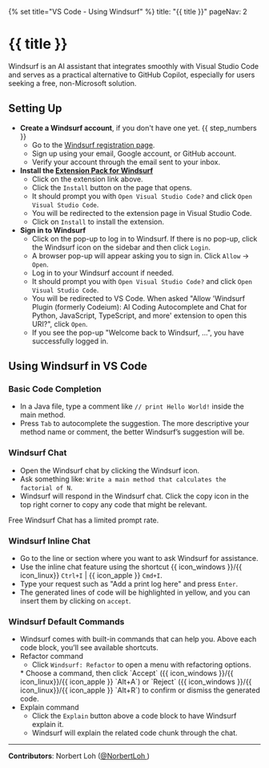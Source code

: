 {% set title="VS Code - Using Windsurf" %}
<frontmatter>
  title: "{{ title }}"
  pageNav: 2
</frontmatter>

<include src="vscode.md#wip-warning" />

# {{ title }}

Windsurf is an AI assistant that integrates smoothly with Visual Studio Code and serves as a practical alternative to GitHub Copilot, especially for users seeking a free, non-Microsoft solution.

## Setting Up
* **Create a Windsurf account**, if you don't have one yet. {{ step_numbers }}
  * Go to the [Windsurf registration page](https://windsurf.com/account/register).
  * Sign up using your email, Google account, or GitHub account.
  * Verify your account through the email sent to your inbox.
* **Install the [Extension Pack for Windsurf](https://marketplace.visualstudio.com/items?itemName=Codeium.codeium)**
  * Click on the extension link above.
  * Click the `Install` button on the page that opens.
  * It should prompt you with `Open Visual Studio Code?` and click `Open Visual Studio Code`.
  * You will be redirected to the extension page in Visual Studio Code.
  * Click on `Install` to install the extension.
* **Sign in to Windsurf**
  * Click on the pop-up to log in to Windsurf. If there is no pop-up, click the Windsurf icon on the sidebar and then click `Login`.<br>
    <pic src="images/vscWindsurf/login.png" width="400" />
  * A browser pop-up will appear asking you to sign in. Click `Allow` → `Open`.
  * Log in to your Windsurf account if needed.
  * It should prompt you with `Open Visual Studio Code?` and click `Open Visual Studio Code`.
  * You will be redirected to VS Code. When asked "Allow 'Windsurf Plugin (formerly Codeium): AI Coding Autocomplete and Chat for Python, JavaScript, TypeScript, and more' extension to open this URI?", click `Open`.
  * If you see the pop-up "Welcome back to Windsurf, ...", you have successfully logged in.
  
## Using Windsurf in VS Code

### Basic Code Completion
* In a Java file, type a comment like `// print Hello World!` inside the main method.<br>
    <pic src="images/vscWindsurf/windsurfSuggestion.png" width="400" />
* Press `Tab` to autocomplete the suggestion.
  <box type="tip" seamless>
    The more descriptive your method name or comment, the better Windsurf’s suggestion will be.
    </box>

### Windsurf Chat
  * Open the Windsurf chat by clicking the Windsurf icon.<br>
    <pic src="images/vscWindsurf/windsurfChat.png" width="400" />
  * Ask something like: `Write a main method that calculates the factorial of N`.
  * Windsurf will respond in the Windsurf chat. Click the copy icon in the top right corner to copy any code that might be relevant.
  <box type="warning" seamless>
    Free Windsurf Chat has a limited prompt rate.
    </box>

### Windsurf Inline Chat
  * Go to the line or section where you want to ask Windsurf for assistance.
  * Use the inline chat feature using the shortcut {{ icon_windows }}/{{ icon_linux}} `Ctrl+I` | {{ icon_apple }} `Cmd+I`.
  * Type your request such as "Add a print log here" and press `Enter`.
  * The generated lines of code will be highlighted in yellow, and you can insert them by clicking on `accept`.<br>
    <pic src="images/vscWindsurf/windsurfInline.png" width="600" />

### Windsurf Default Commands
  * Windsurf comes with built-in commands that can help you. Above each code block, you’ll see available shortcuts.<br>
    <pic src="images/vscWindsurf/windsurfCommands.png" width="500" />
  * Refactor command
    * Click `Windsurf: Refactor` to open a menu with refactoring options.<br>
    <pic src="images/vscWindsurf/windsurfRefactor.png" width="500" />
    * Choose a command, then click `Accept` ({{ icon_windows }}/{{ icon_linux}}/{{ icon_apple }} `Alt+A`) or `Reject` ({{ icon_windows }}/{{ icon_linux}}/{{ icon_apple }} `Alt+R`) to confirm or dismiss the generated code.
  * Explain command
    * Click the `Explain` button above a code block to have Windsurf explain it.
    * Windsurf will explain the related code chunk through the chat.

---

**Contributors**: Norbert Loh ([@NorbertLoh ](https://github.com/NorbertLoh ))

